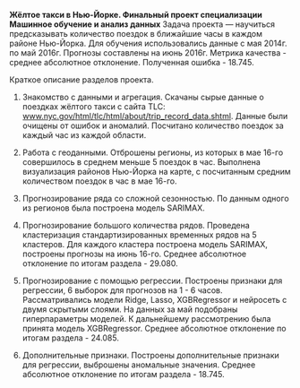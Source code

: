 __Жёлтое такси в Нью-Йорке. Финальный проект специализации Машинное обучение и анализ данных__
Задача проекта — научиться предсказывать количество поездок в ближайшие часы в каждом районе Нью-Йорка. Для обучения использовались данные с мая 2014г. по май 2016г. Прогнозы составлены на июнь 2016г. Метрика качества - среднее абсолютное отклонение. Полученная ошибка - 18.745.

Краткое описание разделов проекта.
1. Знакомство с данными и агрегация.
Скачаны сырые данные о поездках жёлтого такси с сайта TLC: www.nyc.gov/html/tlc/html/about/trip_record_data.shtml. Данные были очищены от ошибок и аномалий. Посчитано количество поездок за каждый час из каждой области.

2. Работа с геоданными.
Отброшены регионы, из которых в мае 16-го совершилось в среднем меньше 5 поездок в час. Выполнена визуализация районов Нью-Йорка на карте, с посчитанным средним количеством поездок в час в мае 16-го.

3. Прогнозирование ряда со сложной сезонностью.
По данным одного из регионов была построена модель SARIMAX.

4. Прогнозирование большого количества рядов.
Проведена кластеризация стандартизированных временных рядов на 5 кластеров. Для каждого кластера построена модель SARIMAX, построены прогнозы на июнь 16-го. Среднее абсолютное отклонение по итогам раздела - 29.080.

5. Прогнозирование с помощью регрессии.
Построены признаки для регрессии, 6 выборок для прогнозов на 1 - 6 часов. Рассматривались модели Ridge, Lasso, XGBRegressor и нейросеть с двумя скрытыми слоями. На данных за май подобраны гиперпараметры моделей. К дальнейшему рассмотрению была принята модель XGBRegressor. Среднее абсолютное отклонение по итогам раздела - 24.085.

6. Дополнительные признаки.
Построены дополнительные признаки для регрессии, выброшены аномальные значения. Среднее абсолютное отклонение по итогам раздела - 18.745.